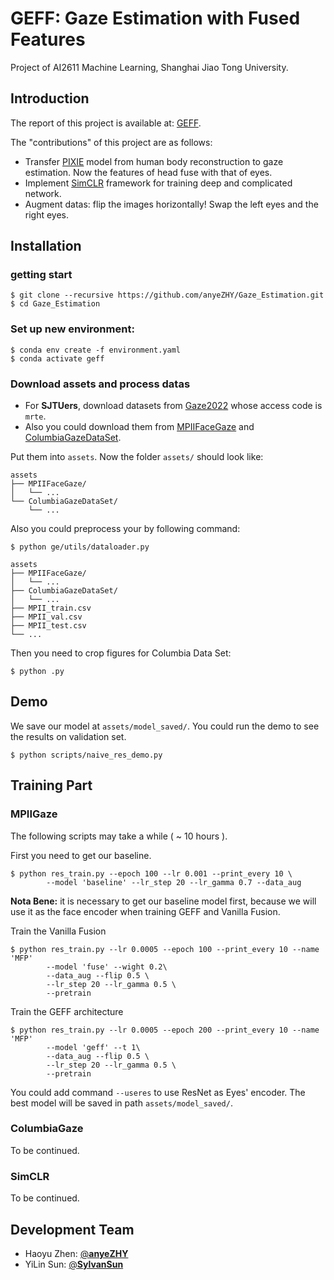 # GEFF: Gaze Estimation with Fused Features

Project of AI2611 Machine Learning, Shanghai Jiao Tong University.

## Introduction

The report of this project is available at: [GEFF](somwhere).

The "contributions" of this project are as follows:

- Transfer [PIXIE](https://github.com/YadiraF/PIXIE) model from human body reconstruction to gaze estimation. Now the features of head fuse with that of eyes. 
- Implement [SimCLR](https://github.com/google-research/simclr) framework for training deep and complicated network.
- Augment datas: flip the images horizontally! Swap the left eyes and the right eyes.

## Installation

### getting start

```shell
$ git clone --recursive https://github.com/anyeZHY/Gaze_Estimation.git
$ cd Gaze_Estimation
```

### Set up new environment:

```shell
$ conda env create -f environment.yaml
$ conda activate geff
```

### Download assets and process datas

- For **SJTUers**, download datasets from [Gaze2022](https://jbox.sjtu.edu.cn/v/link/view/d7dad40649094e1fb6c6a93678ef9512) whose access code is `mrte`.
- Also you could download them from [MPIIFaceGaze](https://github.com/hysts/pytorch_mpiigaze) and [ColumbiaGazeDataSet](https://www.cs.columbia.edu/CAVE/databases/columbia_gaze/).

Put them into `assets`. Now the folder `assets/` should look like:

```
assets
├── MPIIFaceGaze/
│   └── ...
└── ColumbiaGazeDataSet/
    └── ...
```

Also you could preprocess your by following command:

```shell
$ python ge/utils/dataloader.py
```

```shell
assets
├── MPIIFaceGaze/
│   └── ...
├── ColumbiaGazeDataSet/
│   └── ...
├── MPII_train.csv
├── MPII_val.csv
├── MPII_test.csv
└── ...
```

Then you need to crop figures for Columbia Data Set:

```shell
$ python .py
```

## Demo

We save our model at `assets/model_saved/`. You could run the demo to see the results on validation set.

```shell
$ python scripts/naive_res_demo.py
```

## Training Part

### MPIIGaze

The following scripts may take a while ( ~ 10 hours ).

First you need to get our baseline.

```shell
$ python res_train.py --epoch 100 --lr 0.001 --print_every 10 \
		--model 'baseline' --lr_step 20 --lr_gamma 0.7 --data_aug
```

**Nota Bene:** it is necessary to get our baseline model first, because we will use it as the face encoder when training GEFF and Vanilla Fusion.

Train the Vanilla Fusion

```shell
$ python res_train.py --lr 0.0005 --epoch 100 --print_every 10 --name 'MFP'
		--model 'fuse' --wight 0.2\ 
		--data_aug --flip 0.5 \
		--lr_step 20 --lr_gamma 0.5 \
		--pretrain
```

Train the GEFF architecture

```shell
$ python res_train.py --lr 0.0005 --epoch 200 --print_every 10 --name 'MFP'
		--model 'geff' --t 1\ 
		--data_aug --flip 0.5 \
		--lr_step 20 --lr_gamma 0.5 \
		--pretrain
```

You could add command `--useres` to use ResNet as Eyes' encoder. The best model will be saved in path `assets/model_saved/`.

### ColumbiaGaze

To be continued.

### SimCLR

To be continued.

## Development Team

- Haoyu Zhen: [@**anyeZHY**](https://github.com/anyeZHY)
- YiLin Sun: [@**SylvanSun**](https://github.com/SylvanSun)
